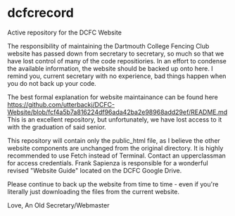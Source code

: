 # dcfcrecord
Active repository for the DCFC Website

The responsibility of maintaining the Dartmouth College Fencing Club website has passed down from secretary to secretary, so much so that we have lost control of many of the code repositiories. In an effort to condense the available information, the website should be backed up onto here. I remind you, current secretary with no experience, bad things happen when you do not back up your code.

The best formal explanation for website maintainance can be found here https://github.com/utterbackj/DCFC-Website/blob/fcf4a5b7a816224df96ada42ba2e98968add29ef/README.md This is an excellent repository, but unfortunately, we have lost access to it with the graduation of said senior.

This repository will contain only the public_html file, as I believe the other website components are unchanged from the original directory. It is highly recommended to use Fetch instead of Terminal. Contact an upperclassman for access credentials. Frank Sapienza is responsible for a wonderful revised "Website Guide" located on the DCFC Google Drive.

Please continue to back up the website from time to time - even if you're literally just downloading the files from the current website.

Love,
An Old Secretary/Webmaster
